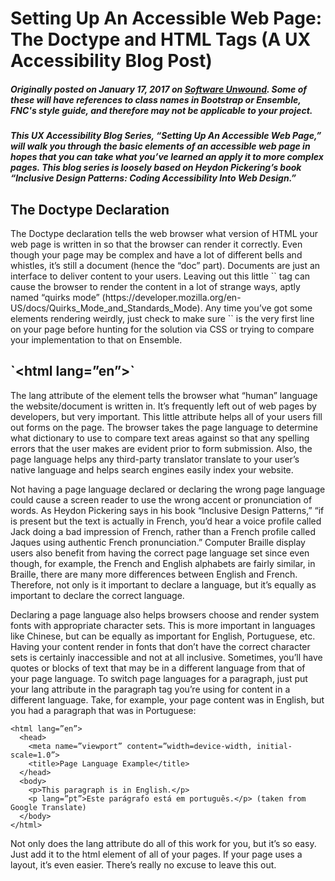# Setting Up An Accessible Web Page: The Doctype and HTML Tags (A UX Accessibility Blog Post)
##### Originally posted on January 17, 2017 on [Software Unwound](https://softwareunwound.com/2017/01/17/setting-up-an-accessible-web-page-the-doctype-and-html-tags-a-ux-accessibility-blog-post/). Some of these will have references to class names in Bootstrap or Ensemble, FNC's style guide, and therefore may not be applicable to your project.

##### This UX Accessibility Blog Series, “Setting Up An Accessible Web Page,” will walk you through the basic elements of an accessible web page in hopes that you can take what you’ve learned an apply it to more complex pages. This blog series is loosely based on Heydon Pickering’s book “Inclusive Design Patterns: Coding Accessibility Into Web Design.”

<h2>The Doctype Declaration</h2>
The Doctype declaration tells the web browser what version of HTML your web page is written in so that the browser can render it correctly. Even though your page may be complex and have a lot of different bells and whistles, it’s still a document (hence the “doc” part). Documents are just an interface to deliver content to your users. Leaving out this little `<!DOCTYPE html>` tag can cause the browser to render the content in a lot of strange ways, aptly named “quirks mode” (https://developer.mozilla.org/en-US/docs/Quirks_Mode_and_Standards_Mode). 
Any time you’ve got some elements rendering weirdly, just check to make sure `<!DOCTYPE html>` is the very first line on your page before hunting for the solution via CSS or trying to compare your implementation to that on Ensemble.

<h2>`&lt;html lang=”en”&gt;`</h2>
The lang attribute of the <html> element tells the browser what “human” language the website/document is written in. It’s frequently left out of web pages by developers, but very important. This little attribute helps all of your users fill out forms on the page. The browser takes the page language to determine what dictionary to use to compare text areas against so that any spelling errors that the user makes are evident prior to form submission. Also, the page language helps any third-party translator translate to your user’s native language and helps search engines easily index your website. 



Not having a page language declared or declaring the wrong page language could cause a screen reader to use the wrong accent or pronunciation of words. As Heydon Pickering says in his book “Inclusive Design Patterns,” “if <html lang=”en”> is present but the text is actually in French, you’d hear a voice profile called Jack doing a bad impression of French, rather than a French profile called Jaques using authentic French pronunciation.” Computer Braille display users also benefit from having the correct page language set since even though, for example, the French and English alphabets are fairly similar, in Braille, there are many more differences between English and French. Therefore, not only is it important to declare a language, but it’s equally as important to declare the correct language. 

Declaring a page language also helps browsers choose and render system fonts with appropriate character sets. This is more important in languages like Chinese, but can be equally as important for English, Portuguese, etc. Having your content render in fonts that don’t have the correct character sets is certainly inaccessible and not at all inclusive. 
Sometimes, you’ll have quotes or blocks of text that may be in a different language from that of your page language. To switch page languages for a paragraph, just put your lang attribute in the paragraph tag you’re using for content in a different language. Take, for example, your page content was in English, but you had a paragraph that was in Portuguese: 

```<!DOCTYPE html>
<html lang=”en”>
  <head>
    <meta name=”viewport” content=”width=device-width, initial-scale=1.0”>
    <title>Page Language Example</title>
  </head>
  <body>
    <p>This paragraph is in English.</p>
    <p lang=”pt”>Este parágrafo está em português.</p> (taken from Google Translate)
  </body>
</html>
```
Not only does the lang attribute do all of this work for you, but it’s so easy. Just add it to the html element of all of your pages. If your page uses a layout, it’s even easier. There’s really no excuse to leave this out.

